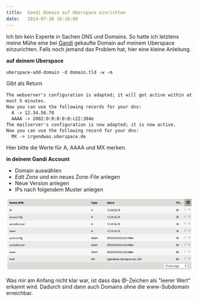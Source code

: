```yaml
---
title:  Gandi Domain auf Uberspace einrichten
date:   2014-07-30 16:16:08
---
```


Ich bin kein Experte in Sachen DNS und Domains. So hatte ich letztens meine Mühe eine bei [Gandi](https://www.gandi.net/) gekaufte Domain auf meinem Uberspace einzurichten.
Falls noch jemand das Problem hat, hier eine kleine Anleitung.


**auf deinem Uberspace**

```shell
uberspace-add-domain -d domain.tld -w -m
```

Gibt als Return

```text
The webserver's configuration is adapted; it will get active within at most 5 minutes.
Now you can use the following records for your dns:
  A -> 12.34.56.78
  AAAA -> 2002:0:0:0:0:0:c22:384e
The mailserver's configuration is now adapted; it is now active.
Now you can use the following record for your dns:
  MX -> irgendwas.uberspace.de
```

Hier bitte die Werte für A, AAAA und MX merken.


**in deinem Gandi Account**

- Domain auswählen
- *Edit Zone* und ein neues Zone-File anlegen
- Neue Version anlegen
- IPs nach folgendem Muster anlegen

![Gandi Zone File](images/gandi_zone_file.png)

Was mir am Anfang nicht klar war, ist dass das @-Zeichen als "leerer Wert" erkannt wird. Dadurch sind dann auch Domains ohne die www-Subdomain erreichbar.

